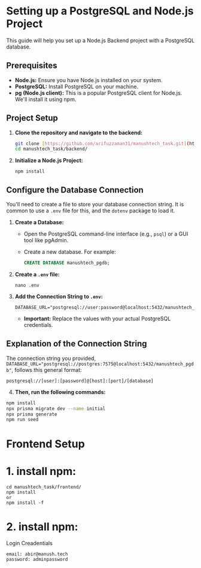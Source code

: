 # Setting up a PostgreSQL and Node.js Project

This guide will help you set up a Node.js Backend project with a PostgreSQL database.

## Prerequisites

* **Node.js:** Ensure you have Node.js installed on your system.
* **PostgreSQL:** Install PostgreSQL on your machine.
* **pg (Node.js client):** This is a popular PostgreSQL client for Node.js. We'll install it using npm.

## Project Setup

1.  **Clone the repository and navigate to the backend:**

    ```bash
    git clone [https://github.com/arifuzzaman31/manushtech_task.git](https://github.com/arifuzzaman31/manushtech_task.git)
    cd manushtech_task/backend/
    ```

2.  **Initialize a Node.js Project:**

    ```
    npm install
    ```

## Configure the Database Connection

You'll need to create a file to store your database connection string. It is common to use a `.env` file for this, and the `dotenv` package to load it.

1.  **Create a Database:**

    * Open the PostgreSQL command-line interface (e.g., `psql`) or a GUI tool like pgAdmin.
    * Create a new database. For example:

        ```sql
        CREATE DATABASE manushtech_pgdb;
        ```

2.  **Create a `.env` file:**

    ```
    nano .env
    ```

3.  **Add the Connection String to `.env`:**

    ```
    DATABASE_URL="postgresql://user:password@localhost:5432/manushtech_pgdb"
    ```

    * **Important:** Replace the values with your actual PostgreSQL credentials.

## Explanation of the Connection String

The connection string you provided, `DATABASE_URL="postgresql://postgres:7575@localhost:5432/manushtech_pgdb"`, follows this general format:

```
postgresql://[user]:[password]@[host]:[port]/[database]
```

4.  **Then, run the following commands:**

```bash
npm install
npx prisma migrate dev --name initial
npx prisma generate
npm run seed
```

# Frontend Setup

# 1. install npm:
```
cd manushtech_task/frontend/
npm install
or
npm install -f
```

# 2. install npm:
Login Creadentials
```
email: abir@manush.tech
password: adminpassword
```